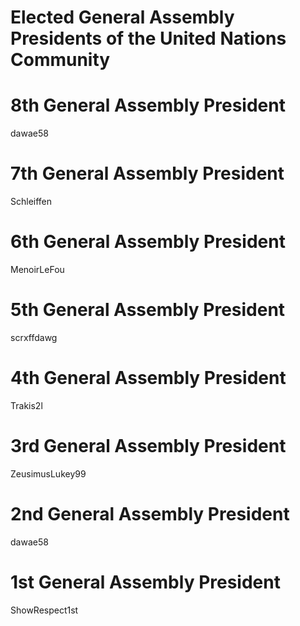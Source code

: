 # Elected General Assembly Presidents of the United Nations Community

# 8th General Assembly President
dawae58

# 7th General Assembly President
Schleiffen

# 6th General Assembly President
MenoirLeFou

# 5th General Assembly President
scrxffdawg

# 4th General Assembly President
Trakis2l

# 3rd General Assembly President
ZeusimusLukey99

# 2nd General Assembly President
dawae58

# 1st General Assembly President
ShowRespect1st
